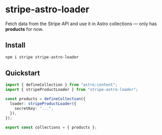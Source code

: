# stripe-astro-loader

Fetch data from the Stripe API and use it in Astro collections &mdash; only has **products** for now.

## Install

```bash
npm i stripe stripe-astro-loader
```

## Quickstart

```ts
import { defineCollection } from "astro:content";
import { stripeProductLoader } from "stripe-astro-loader";

const products = defineCollection({
  loader: stripeProductLoader({
    secretKey: "...",
  }),
});

export const collections = { products };
```
